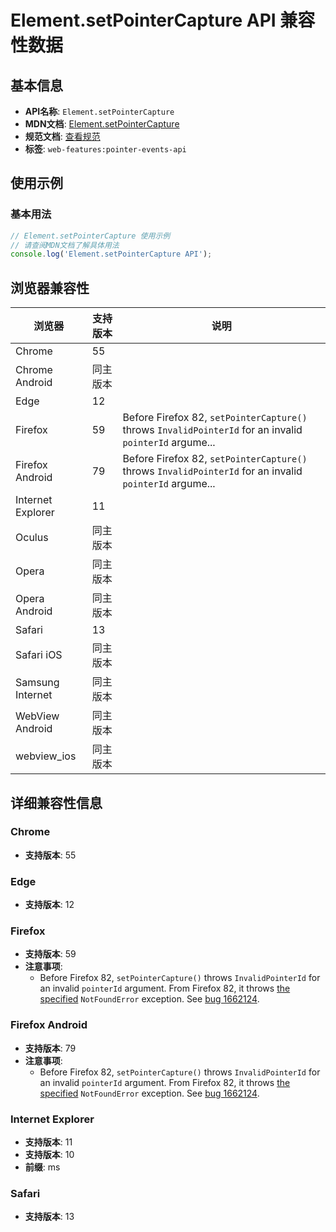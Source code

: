 # Element.setPointerCapture API 兼容性数据

## 基本信息

- **API名称**: `Element.setPointerCapture`
- **MDN文档**: [Element.setPointerCapture](https://developer.mozilla.org/docs/Web/API/Element/setPointerCapture)
- **规范文档**: [查看规范](https://w3c.github.io/pointerevents/#dom-element-setpointercapture)
- **标签**: `web-features:pointer-events-api`

## 使用示例

### 基本用法

```javascript
// Element.setPointerCapture 使用示例
// 请查阅MDN文档了解具体用法
console.log('Element.setPointerCapture API');
```

## 浏览器兼容性

| 浏览器 | 支持版本 | 说明 |
|--------|----------|------|
| Chrome | 55 |  |
| Chrome Android | 同主版本 |  |
| Edge | 12 |  |
| Firefox | 59 | Before Firefox 82, `setPointerCapture()` throws `InvalidPointerId` for an invalid `pointerId` argume... |
| Firefox Android | 79 | Before Firefox 82, `setPointerCapture()` throws `InvalidPointerId` for an invalid `pointerId` argume... |
| Internet Explorer | 11 |  |
| Oculus | 同主版本 |  |
| Opera | 同主版本 |  |
| Opera Android | 同主版本 |  |
| Safari | 13 |  |
| Safari iOS | 同主版本 |  |
| Samsung Internet | 同主版本 |  |
| WebView Android | 同主版本 |  |
| webview_ios | 同主版本 |  |

## 详细兼容性信息

### Chrome

- **支持版本**: 55

### Edge

- **支持版本**: 12

### Firefox

- **支持版本**: 59
- **注意事项**:
  - Before Firefox 82, `setPointerCapture()` throws `InvalidPointerId` for an invalid `pointerId` argument. From Firefox 82, it throws [the specified](https://w3c.github.io/pointerevents/#setting-pointer-capture) `NotFoundError` exception. See [bug 1662124](https://bugzil.la/1662124).

### Firefox Android

- **支持版本**: 79
- **注意事项**:
  - Before Firefox 82, `setPointerCapture()` throws `InvalidPointerId` for an invalid `pointerId` argument. From Firefox 82, it throws [the specified](https://w3c.github.io/pointerevents/#setting-pointer-capture) `NotFoundError` exception. See [bug 1662124](https://bugzil.la/1662124).

### Internet Explorer

- **支持版本**: 11
- **支持版本**: 10
- **前缀**: ms

### Safari

- **支持版本**: 13

